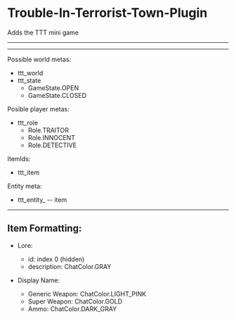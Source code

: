 # Trouble-In-Terrorist-Town-Plugin
Adds the TTT mini game

---
---

Possible world metas:
- ttt_world
- ttt_state
    - GameState.OPEN
    - GameState.CLOSED

Posible  player metas:

- ttt_role
    - Role.TRAITOR
    - Role.INNOCENT
    - Role.DETECTIVE

ItemIds:
- ttt_item

Entity meta:
- ttt_entity_ -- item

---

Item Formatting:
-

- Lore:
    - id: index 0 (hidden)
    - description: ChatColor.GRAY

- Display Name:
    - Generic Weapon: ChatColor.LIGHT_PINK
    - Super Weapon: ChatColor.GOLD
    - Ammo: ChatColor.DARK_GRAY